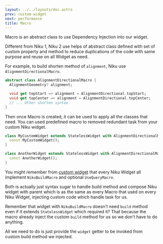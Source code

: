 ```yaml
---
layout: ../../layouts/doc.astro
prev: custom-widget
next: performance
title: Macro
---
```

Macro is an abstract class to use Dependency Injection into our widget.

Different from Niku 1, Niku 2 use helps of abstract class defined with set of custom property and method to reduce duplications of the code with same purpose and reuse on all Widget as need. 

For example, to build shorten method of `alignment`, Niku use `AlignmentDirectionalMacro`.
```dart
abstract class AlignmentDirectionalMacro {
  AlignmentGeometry? alignment;

  void get topStart => alignment = AlignmentDirectional.topStart;
  void get topCenter => alignment = AlignmentDirectional.topCenter;
  // ... Other shorten syntax
}
```

Then once Macro is created, it can be used to apply all the classes that need.
You can used predefined macro to removed redundant task from your custom Niku widget.
```dart
class MyCustomWidget extends StatelessWidget with AlignmentDirectionalMacro {
  const MyCustomWidget();
}

class AnotherWidget extends StatelessWidget with AlignmentDirectionalMacro {
  const AnotherWidget();
}
```

You might remember from [custom widget](/docs/custom-widget) that every Niku Widget all implement `NikuBuildMacro` and optional `UseQueryMacro`.

Both is actually just syntax sugar to handle build method and compose Niku widget with parent which is as the same as every Macro that used on every Niku Widget, injecting custom code which handle task for us.

Remember that widget with `NikuBuildMacro` doesn't need `build` method even if it extends `StatelessWidget` which required it? That because the macro already inject the custom `build` method for us so we don't have to do anything.

All we need to do is just provide the `widget` getter to be invoked from custom build method we injected. 
